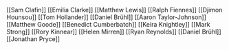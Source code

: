 [[Sam Clafin]]
[[Emilia Clarke]]
[[Matthew Lewis]]
[[Ralph Fiennes]]
[[Djimon Hounsou]]
[[Tom Hollander]]
[[Daniel Brühl]]
[[Aaron Taylor-Johnson]]
[[Matthew Goode]]
[[Benedict Cumberbatch]]
[[Keira Knightley]]
[[Mark Strong]]
[[Rory Kinnear]]
[[Helen Mirren]]
[[Ryan Reynolds]]
[[Daniel Brühl]]
[[Jonathan Pryce]]
